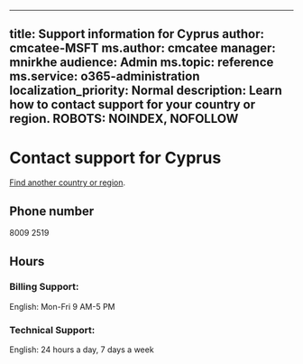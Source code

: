 ﻿
---                                
title: Support information for Cyprus
author: cmcatee-MSFT
ms.author: cmcatee
manager: mnirkhe
audience: Admin
ms.topic: reference
ms.service: o365-administration
localization_priority: Normal
description: Learn how to contact support for your country or region.
ROBOTS: NOINDEX, NOFOLLOW
---

# Contact support for Cyprus

[Find another country or region](../contact-support-for-business-products.md).

## Phone number
8009 2519

## Hours
### Billing Support:

English: Mon-Fri 9 AM-5 PM

### Technical Support:

English: 24 hours a day, 7 days a week





